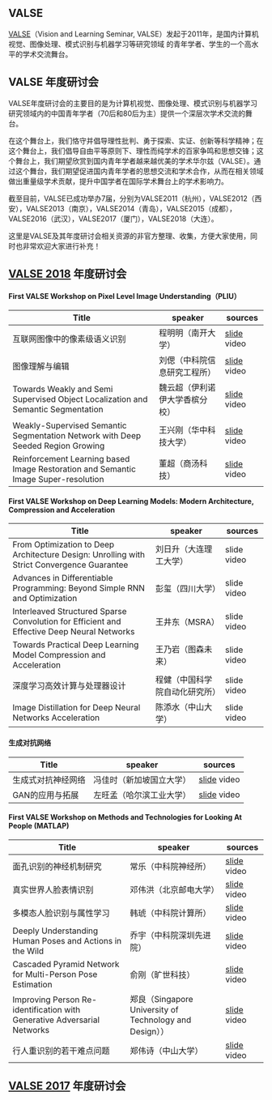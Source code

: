 ## VALSE

[VALSE](http://valser.org/)（Vision and Learning Seminar, VALSE）发起于2011年，是国内计算机视觉、图像处理、模式识别与机器学习等研究领域
的青年学者、学生的一个高水平的学术交流舞台。

## VALSE 年度研讨会

VALSE年度研讨会的主要目的是为计算机视觉、图像处理、模式识别与机器学习研究领域内的中国青年学者（70后和80后为主）提供一个深层次学术交流的舞台。

在这个舞台上，我们恪守并倡导理性批判、勇于探索、实证、创新等科学精神；在这个舞台上，我们倡导自由平等原则下、理性而纯学术的百家争鸣和思想交锋；这个舞台上，我们期望欣赏到国内青年学者越来越优美的学术华尔兹（VALSE）。通过这个舞台，我们期望促进国内青年学者的思想交流和学术合作，从而在相关领域做出重量级学术贡献，提升中国学者在国际学术舞台上的学术影响力。

截至目前，VALSE已成功举办7届，分别为VALSE2011（杭州），VALSE2012（西安），VALSE2013（南京），VALSE2014（青岛），VALSE2015（成都），VALSE2016（武汉），VALSE2017（厦门），VALSE2018（大连）。

这里是VALSE及其年度研讨会相关资源的非官方整理、收集，方便大家使用，同时也非常欢迎大家进行补充！

## [VALSE 2018](http://ice.dlut.edu.cn/valse2018/index.html) 年度研讨会

#### First VALSE Workshop on Pixel Level Image Understanding（PLIU）
Title  | speaker | sources
------------- | ------------- | -------------
互联网图像中的像素级语义识别  | 程明明（南开大学） | [slide](http://ice.dlut.edu.cn/valse2018/ppt/2018ValseMMCheng.pdf) video
图像理解与编辑  | 刘偲（中科院信息研究工程所） | [slide](http://ice.dlut.edu.cn/valse2018/ppt/2018VALSESiLiu.pdf) video
Towards Weakly and Semi Supervised Object Localization and Semantic Segmentation  | 魏云超（伊利诺伊大学香槟分校） | [slide](http://ice.dlut.edu.cn/valse2018/ppt/2018ValseYWei.pdf) video
Weakly-Supervised Semantic Segmentation Network with Deep Seeded Region Growing  | 王兴刚（华中科技大学） | [slide](http://ice.dlut.edu.cn/valse2018/ppt/2018ValseXGWangDsrg.pdf) video
Reinforcement Learning based Image Restoration and Semantic Image Super-resolution  | 董超（商汤科技） | [slide](http://ice.dlut.edu.cn/valse2018/ppt/2018ValseDChao.pdf) video

#### First VALSE Workshop on Deep Learning Models: Modern Architecture, Compression and Acceleration

Title  | speaker | sources
------------- | ------------- | -------------
From Optimization to Deep Architecture Design: Unrolling with Strict Convergence Guarantee  | 刘日升（大连理工大学） | slide video
Advances in Differentiable Programming: Beyond Simple RNN and Optimization  | 彭玺（四川大学） | slide video
Interleaved Structured Sparse Convolution for Efficient and Effective Deep Neural Networks  | 王井东（MSRA） | slide video
Towards Practical Deep Learning Model Compression and Acceleration  | 王乃岩（图森未来） | slide video
深度学习高效计算与处理器设计  | 程健（中国科学院自动化研究所） | slide video
Image Distillation for Deep Neural Networks Acceleration  | 陈添水（中山大学） | slide video

#### 生成对抗网络

Title  | speaker | sources
------------- | ------------- | -------------
生成式对抗神经网络  | 冯佳时（新加坡国立大学） | [slide](http://ice.dlut.edu.cn/valse2018/ppt/Generative_Adversarial_Nets_JSFeng.pdf) video
GAN的应用与拓展  | 左旺孟（哈尔滨工业大学） | [slide](http://ice.dlut.edu.cn/valse2018/ppt/Generative_Adversarial_Nets_Applications_and_Extensions_WMZuo.pdf) video

#### First VALSE Workshop on Methods and Technologies for Looking At People (MATLAP)

Title  | speaker | sources
------------- | ------------- | -------------
面孔识别的神经机制研究  | 常乐（中科院神经所） | [slide](http://ice.dlut.edu.cn/valse2018/ppt/Le_Chang_VALSE_2018_faceRecognition.pdf) video
真实世界人脸表情识别  | 邓伟洪（北京邮电大学） | [slide](http://ice.dlut.edu.cn/valse2018/ppt/WeihongDeng_VALSE2018.pdf) video
多模态人脸识别与属性学习  | 韩琥（中科院计算所） | [slide](http://ice.dlut.edu.cn/valse2018/ppt/HuHan_VALSE2018wmatlap_Face.pdf) video
Deeply Understanding Human Poses and Actions in the Wild  | 乔宇（中科院深圳先进院） | [slide](http://ice.dlut.edu.cn/valse2018/ppt/YuQiao_valse_2018-pose_and_behavior.pdf) video
Cascaded Pyramid Network for Multi-Person Pose Estimation  | 俞刚（旷世科技） | [slide](http://ice.dlut.edu.cn/valse2018/ppt/GangYU_Valse-CPN.pdf) video
Improving Person Re-identification with Generative Adversarial Networks  | 郑良（Singapore University of Technology and Design）） | [slide](http://ice.dlut.edu.cn/valse2018/ppt/LiangZheng_VALSE2018wMatlap_Person_REID.pdf) video
行人重识别的若干难点问题  | 郑伟诗（中山大学） | [slide](http://ice.dlut.edu.cn/valse2018/ppt/WeishiZheng_VALSE2018_HumanRID.pdff) video


## [VALSE 2017](http://valser.org/2017) 年度研讨会
